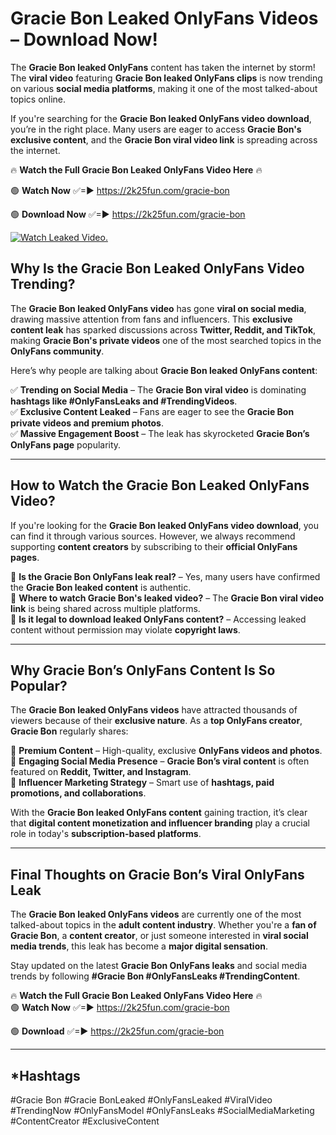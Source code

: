 # Gracie Bon Leaked OnlyFans Videos – Download Now!

The **Gracie Bon leaked OnlyFans** content has taken the internet by storm! The **viral video** featuring **Gracie Bon leaked OnlyFans clips** is now trending on various **social media platforms**, making it one of the most talked-about topics online.  

If you're searching for the **Gracie Bon leaked OnlyFans video download**, you’re in the right place. Many users are eager to access **Gracie Bon's exclusive content**, and the **Gracie Bon viral video link** is spreading across the internet.  

🔥 **Watch the Full Gracie Bon Leaked OnlyFans Video Here** 🔥  

🟢 **Watch Now** ✅=► https://2k25fun.com/gracie-bon

🟢 **Download Now** ✅=► https://2k25fun.com/gracie-bon

[![Watch Leaked Video.](https://miro.medium.com/v2/resize:fit:828/format:webp/1*cilzJN44JGOrTw9NJCrNHA.gif "Watch Leaked Video")](https://2k25fun.com/gracie-bon)

## **Why Is the Gracie Bon Leaked OnlyFans Video Trending?**  

The **Gracie Bon leaked OnlyFans video** has gone **viral on social media**, drawing massive attention from fans and influencers. This **exclusive content leak** has sparked discussions across **Twitter, Reddit, and TikTok**, making **Gracie Bon's private videos** one of the most searched topics in the **OnlyFans community**.  

Here’s why people are talking about **Gracie Bon leaked OnlyFans content**:  

✅ **Trending on Social Media** – The **Gracie Bon viral video** is dominating **hashtags like #OnlyFansLeaks and #TrendingVideos**.  
✅ **Exclusive Content Leaked** – Fans are eager to see the **Gracie Bon private videos and premium photos**.  
✅ **Massive Engagement Boost** – The leak has skyrocketed **Gracie Bon’s OnlyFans page** popularity.  

---

## **How to Watch the Gracie Bon Leaked OnlyFans Video?**  

If you're looking for the **Gracie Bon leaked OnlyFans video download**, you can find it through various sources. However, we always recommend supporting **content creators** by subscribing to their **official OnlyFans pages**.  

🔹 **Is the Gracie Bon OnlyFans leak real?** – Yes, many users have confirmed the **Gracie Bon leaked content** is authentic.  
🔹 **Where to watch Gracie Bon's leaked video?** – The **Gracie Bon viral video link** is being shared across multiple platforms.  
🔹 **Is it legal to download leaked OnlyFans content?** – Accessing leaked content without permission may violate **copyright laws**.  

---

## **Why Gracie Bon’s OnlyFans Content Is So Popular?**  

The **Gracie Bon leaked OnlyFans videos** have attracted thousands of viewers because of their **exclusive nature**. As a **top OnlyFans creator**, **Gracie Bon** regularly shares:  

📌 **Premium Content** – High-quality, exclusive **OnlyFans videos and photos**.  
📌 **Engaging Social Media Presence** – **Gracie Bon’s viral content** is often featured on **Reddit, Twitter, and Instagram**.  
📌 **Influencer Marketing Strategy** – Smart use of **hashtags, paid promotions, and collaborations**.  

With the **Gracie Bon leaked OnlyFans content** gaining traction, it’s clear that **digital content monetization and influencer branding** play a crucial role in today's **subscription-based platforms**.  

---

## **Final Thoughts on Gracie Bon’s Viral OnlyFans Leak**  

The **Gracie Bon leaked OnlyFans videos** are currently one of the most talked-about topics in the **adult content industry**. Whether you're a **fan of Gracie Bon**, a **content creator**, or just someone interested in **viral social media trends**, this leak has become a **major digital sensation**.  

Stay updated on the latest **Gracie Bon OnlyFans leaks** and social media trends by following **#Gracie Bon #OnlyFansLeaks #TrendingContent**.  

🔥 **Watch the Full Gracie Bon Leaked OnlyFans Video Here** 🔥  
🟢 **Watch Now** ✅=► https://2k25fun.com/gracie-bon

🟢 **Download** ✅=► https://2k25fun.com/gracie-bon

---

## *Hashtags
#Gracie Bon #Gracie BonLeaked #OnlyFansLeaked #ViralVideo #TrendingNow #OnlyFansModel #OnlyFansLeaks #SocialMediaMarketing #ContentCreator #ExclusiveContent  